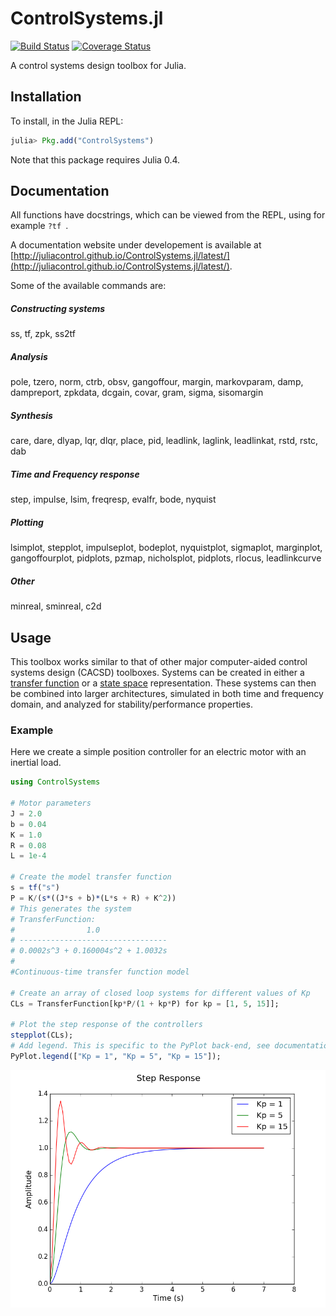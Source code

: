 # ControlSystems.jl

[![Build Status](https://travis-ci.org/JuliaControl/ControlSystems.jl.svg?branch=master)](https://travis-ci.org/JuliaControl/ControlSystems.jl)
[![Coverage Status](https://coveralls.io/repos/github/JuliaControl/ControlSystems.jl/badge.svg?branch=master)](https://coveralls.io/github/JuliaControl/ControlSystems.jl?branch=master)

A control systems design toolbox for Julia.

## Installation

To install, in the Julia REPL:

```julia
julia> Pkg.add("ControlSystems")
```

Note that this package requires Julia 0.4.

## Documentation

All functions have docstrings, which can be viewed from the REPL, using for example `?tf `.

A documentation website under developement is available at [http://juliacontrol.github.io/ControlSystems.jl/latest/](http://juliacontrol.github.io/ControlSystems.jl/latest/).

Some of the available commands are:
##### Constructing systems
ss, tf, zpk, ss2tf
##### Analysis
pole, tzero, norm, ctrb, obsv, gangoffour, margin, markovparam, damp, dampreport, zpkdata, dcgain, covar, gram, sigma, sisomargin
##### Synthesis
care, dare, dlyap, lqr, dlqr, place, pid, leadlink, laglink, leadlinkat, rstd, rstc, dab
##### Time and Frequency response
step, impulse, lsim, freqresp, evalfr, bode, nyquist
##### Plotting
lsimplot, stepplot, impulseplot, bodeplot, nyquistplot, sigmaplot, marginplot, gangoffourplot, pidplots, pzmap, nicholsplot, pidplots, rlocus, leadlinkcurve
##### Other
minreal, sminreal, c2d
## Usage

This toolbox works similar to that of other major computer-aided control
systems design (CACSD) toolboxes. Systems can be created in either a [transfer
function](http://en.wikipedia.org/wiki/Transfer_function) or a [state
space](http://en.wikipedia.org/wiki/State-space_representation) representation.
These systems can then be combined into larger architectures, simulated in both
time and frequency domain, and analyzed for stability/performance properties.

### Example

Here we create a simple position controller for an electric motor with an
inertial load.

```julia
using ControlSystems

# Motor parameters
J = 2.0
b = 0.04
K = 1.0
R = 0.08
L = 1e-4

# Create the model transfer function
s = tf("s")
P = K/(s*((J*s + b)*(L*s + R) + K^2))
# This generates the system
# TransferFunction:
#                1.0
# ---------------------------------
# 0.0002s^3 + 0.160004s^2 + 1.0032s
#
#Continuous-time transfer function model

# Create an array of closed loop systems for different values of Kp
CLs = TransferFunction[kp*P/(1 + kp*P) for kp = [1, 5, 15]];

# Plot the step response of the controllers
stepplot(CLs);
# Add legend. This is specific to the PyPlot back-end, see documentation for more info.
PyPlot.legend(["Kp = 1", "Kp = 5", "Kp = 15"]);
```

![StepResponse](/example/step_response.png)
